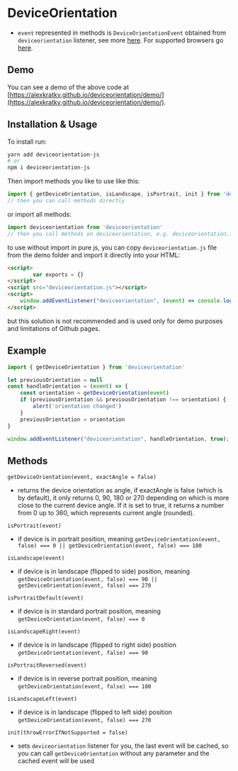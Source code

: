 # DeviceOrientation

* `event` represented in methods is `DeviceOrientationEvent` obtained from `deviceorientation` listener, see more [here](https://developer.mozilla.org/en-US/docs/Web/Events/Detecting_device_orientation). For supported browsers go [here](https://developer.mozilla.org/en-US/docs/Web/Events/Detecting_device_orientation#api.deviceorientationevent).

## Demo

You can see a demo of the above code at [https://alexkratky.github.io/deviceorientation/demo/](https://alexkratky.github.io/deviceorientation/demo/).

## Installation & Usage

To install run:

```bash
yarn add deviceorientation-js
# or
npm i deviceorientation-js
```

Then import methods you like to use like this:

```js
import { getDeviceOrientation, isLandscape, isPortrait, init } from 'deviceorientation'
// then you can call methods directly
```

or import all methods:

```js
import deviceorientation from 'deviceorientation'
// then you call methods on deviceorientation, e.g. deviceorientation.init()
```

to use without import in pure js, you can copy `deviceorientation.js` file from the demo folder and import it directly into your HTML:

```html
<script>
        var exports = {}
</script>
<script src="deviceorientation.js"></script>
<script>
    window.addEventListener("deviceorientation", (event) => console.log(getDeviceOrientation(event, true)), true);
</script>
```

but this solution is not recommended and is used only for demo purposes and limitations of Github pages.

## Example

```js
import { getDeviceOrientation } from 'deviceorientation'

let previousOrientation = null
const handleOrientation = (event) => {
    const orientation = getDeviceOrientation(event)
    if (previousOrientation && previousOrientation !== orientation) {
        alert('orientation changed')
    }
    previousOrientation = orientation
}

window.addEventListener("deviceorientation", handleOrientation, true);
```
## Methods

`getDeviceOrientation(event, exactAngle = false)`

* returns the device orientation as angle, if exactAngle is false (which is by default), it only returns 0, 90, 180 or 270 depending on which is more close to the current device angle. If it is set to true, it returns a number from 0 up to 360, which represents current angle (rounded).

`isPortrait(event)`

* if device is in portrait position, meaning `getDeviceOrientation(event, false) === 0 || getDeviceOrientation(event, false) === 180`

`isLandscape(event)`

* if device is in landscape (flipped to side) position, meaning `getDeviceOrientation(event, false) === 90 || getDeviceOrientation(event, false) === 270`

`isPortraitDefault(event)`

* if device is in standard portrait position, meaning `getDeviceOrientation(event, false) === 0`

`isLandscapeRight(event)`

*  if device is in landscape (flipped to right side) position `getDeviceOrientation(event, false) === 90`

`isPortraitReversed(event)`

* if device is in reverse portrait position, meaning `getDeviceOrientation(event, false) === 180`

`isLandscapeLeft(event)`

* if device is in landscape (flipped to left side) position `getDeviceOrientation(event, false) === 270`

`init(throwErrorIfNotSupported = false)`

* sets `deviceorientation` listener for you, the last event will be cached, so you can call `getDeviceOrientation` without any parameter and the cached event will be used